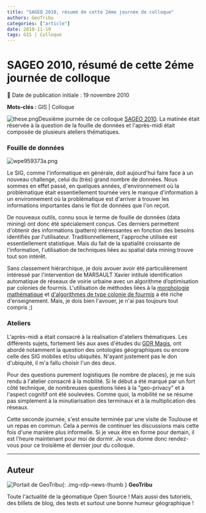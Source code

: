 ```yaml
---
title: "SAGEO 2010, résumé de cette 2éme journée de colloque"
authors: GeoTribu
categories: ["article"]
date: 2010-11-19
tags: GIS | Colloque
---
```


# SAGEO 2010, résumé de cette 2éme journée de colloque

:calendar: Date de publication initiale : 19 novembre 2010

**Mots-clés :** GIS | Colloque

![these.png](https://cdn.geotribu.fr/img/logos-icones/divers/these.png)Deuxième journée de ce colloque [SAGEO 2010](http://sageo10.univ-toulouse.fr/). La matinée était réservée à la question de la fouille de données et l'après-midi était composée de plusieurs ateliers thématiques.

### Fouille de données

![wpe959373a.png](https://cdn.geotribu.fr/img/Blog/divers/wpe959373a.png)

Le SIG, comme l'informatique en générale, doit aujourd'hui faire face à un nouveau challenge, celui du (très) grand nombre de données. Nous sommes en effet passé, en quelques années, d'environnement où la problématique était essentiellement tournée vers le manque d'information à un environnement où la problématique est d'arriver à trouver les informations importantes dans le flot de données que l'on reçoit.

De nouveaux outils, connu sous le terme de fouille de données (data mining) ont donc été spécialement conçus. Ces derniers permettent d'obtenir des informations (pattern) intéressantes en fonction des besoins identifiés par l'utilisateur. Traditionnellement, l'approche utilisée est essentiellement statistique. Mais du fait de la spatialité croissante de l'information, l'utilisation de techniques liées au spatial data mining trouve tout son intérêt.

Sans classement hiérarchique, je dois avouer avoir été particulièrement intéressé par l'intervention de MARSAULT Xavier intitulé identification automatique de réseaux de voirie urbaine avec un algorithme d’optimisation par colonies de fourmis. L'utilisation de méthodes liées à la [morphologie mathématique](https://fr.wikipedia.org/wiki/Morphologie_math%C3%A9matique) et [d'algorithmes de type colonie de fourmis](https://fr.wikipedia.org/wiki/Algorithme_de_colonies_de_fourmis) a été riche d'enseignement. Mais, je dois bien l'avouer, je n'ai pas toujours tout compris ;)

### Ateliers

L'après-midi a était consacré à la réalisation d'ateliers thématiques. Les différents sujets, fortement liés aux axes d'études du [GDR Magis](http://magis.ecole-navale.fr/), ont abordé notamment la question des ontologies géographiques ou encore celle des SIG mobiles et/ou ubiquités. N'ayant justement pas le don d'ubiquité, il m'a fallu choisir l'un des deux.

Pour des questions purement logistiques (le nombre de places), je me suis rendu à l'atelier consacré à la mobilité. Si le début a été marqué par un fort côté technique, de nombreuses questions liées à la "geo-privacy" et à l'aspect cognitif ont été soulevées. Comme quoi, la mobilité ne se résume pas simplement à la minutiarisation des terminaux et à la multiplication des réseaux.

Cette seconde journée, s'est ensuite terminée par une visite de Toulouse et un repas en commun. Cela a permis de continuer les discussions mais cette fois d'une manière plus informelle. Si je veux être en forme pour demain, il est l'heure maintenant pour moi de dormir. Je vous donne donc rendez-vous pour ce troisième et dernier jour du colloque.

----

## Auteur

![Portait de GeoTribu](https://cdn.geotribu.fr/img/internal/charte/geotribu_logo_64x64.png){: .img-rdp-news-thumb }
**GeoTribu**

Toute l'actualité de la géomatique Open Source ! Mais aussi des tutoriels, des billets de blog, des tests et surtout une bonne humeur géographique !
